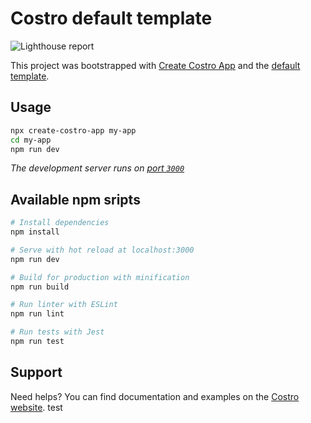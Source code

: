 # Costro default template

![Lighthouse report](https://img.shields.io/badge/lighthouse-100%2F100-brightgreen.svg?style=for-the-badge)

This project was bootstrapped with [Create Costro App](https://github.com/costrojs/create-costro-app) and the [default template](https://github.com/costrojs/costro-templates/tree/main/templates/default).

## Usage

```bash
npx create-costro-app my-app
cd my-app
npm run dev
```

_The development server runs on [port `3000`](https://github.com/costrojs/costro-templates/blob/main/templates/default/config/webpack.config.js#L136)_

## Available npm sripts

```bash
# Install dependencies
npm install

# Serve with hot reload at localhost:3000
npm run dev

# Build for production with minification
npm run build

# Run linter with ESLint
npm run lint

# Run tests with Jest
npm run test
```

## Support

Need helps? You can find documentation and examples on the [Costro website](https://costro.js.org).
test
